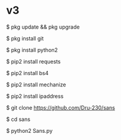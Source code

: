 # v3


$ pkg update && pkg upgrade

$ pkg install git

$ pkg install python2

$ pip2 install requests

$ pip2 install bs4

$ pip2 install mechanize

$ pip2 install ipaddress

$ git clone https://github.com/Dru-230/sans

$ cd sans


$ python2 Sans.py
